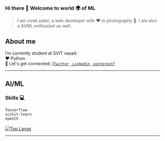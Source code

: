 ### Hi there 👋 Welcome to world 🌍 of ML 
  > I am vivek patel, a web developer with ♥ in photography 📸. I am also a AI/ML enthusiast as well.

## About me
I’m currently student at SVIT vasad.<br>
:hearts: Python<br>
🤝 Let's get connected: 
      [[`Twitter`](https://www.twitter.com/Vivek2509_)
      [` Linkedin`](https://www.linkedin.com/in/vivek2509/)
      [` pinterest`](https://in.pinterest.com/Vivek2509_/)]

---

## AI/ML <br>
### Skills :computer:
`Tensorflow`<br>
`scikit-learn`<br>
`openCV`<br>
    <br>
  [![Top Langs](https://github-readme-stats.vercel.app/api/top-langs/?username=Vivek2509&hide=javascript,html,css,php)](https://github.com/Vivek2509/)<br>
  
  <!--[![ReadMe Card](https://github-readme-stats.vercel.app/api/pin/?username=Vivek2509&repo=face-recognition)](https://github.com/Vivek2509/face-recognition)
      [![ReadMe Card](https://github-readme-stats.vercel.app/api/pin/?username=Vivek2509&repo=Email_spam_detection)](https://github.com/Vivek2509/Email_spam_detection)-->

---
